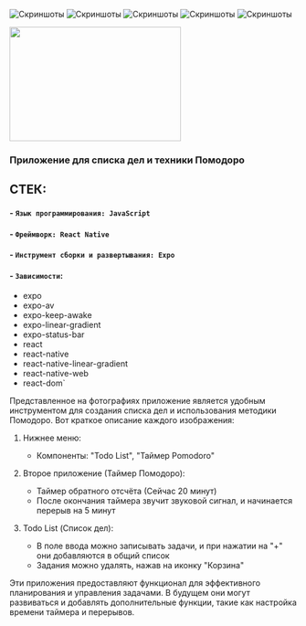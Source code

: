 ![Скриншоты](assets/5424785093941123953.jpg)
![Скриншоты](assets/5424785093941123954.jpg)
![Скриншоты](assets/5424785093941123955.jpg)
![Скриншоты](assets/5424785093941123956.jpg)
![Скриншоты](assets/5424785093941123957.jpg)

<img src="assets/5424785093941123953.jpg" width="300" height="200">


### Приложение для списка дел и техники Помодоро
## СТЕК:
#### - `Язык программирования: JavaScript`
#### - `Фреймворк: React Native`
#### - `Инструмент сборки и развертывания: Expo`
#### - `Зависимости`:
  - expo
  - expo-av
  - expo-keep-awake
  - expo-linear-gradient
  - expo-status-bar
  - react
  - react-native
  - react-native-linear-gradient
  - react-native-web
  - react-dom`

Представленное на фотографиях приложение является удобным инструментом для создания списка дел и использования методики Помодоро. Вот краткое описание каждого изображения:

1. Нижнее меню:  
   - Компоненты: "Todo List", "Таймер Pomodoro"

2. Второе приложение (Таймер Помодоро):  
   - Таймер обратного отсчёта (Сейчас 20 минут)  
   - После окончания таймера звучит звуковой сигнал, и начинается перерыв на 5 минут

3. Todo List (Список дел):  
   - В поле ввода можно записывать задачи, и при нажатии на "+" они добавляются в общий список  
   - Задания можно удалять, нажав на иконку "Корзина"

Эти приложения предоставляют функционал для эффективного планирования и управления задачами. В будущем они могут развиваться и добавлять дополнительные функции, такие как настройка времени таймера и перерывов.